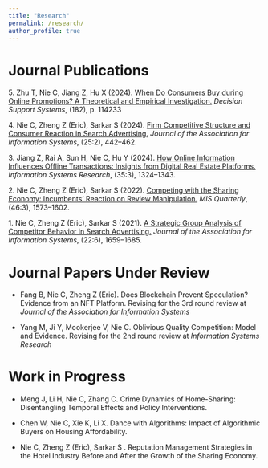 ```yaml
---
title: "Research"
permalink: /research/
author_profile: true
---
```


# Journal Publications




<!-- Use APA 7th edition format -->


5\. Zhu T, Nie C, Jiang Z, Hu X (2024). [When Do Consumers Buy during Online Promotions? A Theoretical and Empirical Investigation.](https://doi.org/10.1016/j.dss.2024.114233) _Decision Support Systems_, (182), p. 114233

4\. Nie C, Zheng Z (Eric), Sarkar S (2024). [Firm Competitive Structure and Consumer Reaction in Search Advertising.](https://doi.org/10.17705/1jais.00835) _Journal of the Association for Information Systems_, (25:2), 442–462.

<!-- https://aisel.aisnet.org/jais_preprints/107/ -->
<!-- https://papers.ssrn.com/sol3/papers.cfm?abstract_id=4499361 -->
<!-- 10.17705/1jais.00835 -->


3\. Jiang Z, Rai A, Sun H, Nie C, Hu Y (2024). [How Online Information Influences Offline Transactions: Insights from Digital Real Estate Platforms.](https://doi.org/10.1287/isre.2020.0658) _Information Systems Research_, (35:3), 1324–1343.

2\. Nie C, Zheng Z (Eric), Sarkar S (2022). [Competing with the Sharing Economy: Incumbents’ Reaction on Review Manipulation.](https://doi.org/10.25300/MISQ/2022/15666) _MIS Quarterly_, (46:3), 1573–1602. 
<!-- [![PDF](https://img.shields.io/badge/PDF-green.svg)](/files/review_manipulation.pdf) [![Video](https://img.shields.io/badge/Video-orange.svg)](https://youtu.be/4LRscKwr4Fw) -->

1\. Nie C, Zheng Z (Eric), Sarkar S (2021). [A Strategic Group Analysis of Competitor Behavior in Search Advertising.](https://doi.org/10.17705/1jais.00710) _Journal of the Association for Information Systems_, (22:6), 1659–1685. 
<!-- [![PDF](https://img.shields.io/badge/PDF-green.svg)](/files/sponsored_search.pdf) -->

# Journal Papers Under Review

- Fang B, Nie C, Zheng Z (Eric). Does Blockchain Prevent Speculation? Evidence from an NFT Platform. Revising for the 3rd round review at _Journal of the Association for Information Systems_

- Yang M, Ji Y, Mookerjee V, Nie C. Oblivious Quality Competition: Model and Evidence. Revising for the 2nd round review at _Information Systems Research_


# Work in Progress

- Meng J, Li H, Nie C, Zhang C. Crime Dynamics of Home-Sharing: Disentangling Temporal Effects and Policy Interventions. 

- Chen W, Nie C, Xie K, Li X. Dance with Algorithms: Impact of Algorithmic Buyers on Housing Affordability. 

- Nie C, Zheng Z (Eric), Sarkar S . Reputation Management Strategies in the Hotel Industry Before and After the Growth of the Sharing Economy. 
    


